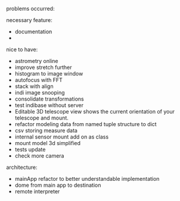 problems occurred:


necessary feature:
- documentation
-


nice to have:
- astrometry online
- improve stretch further
- histogram to image window
- autofocus with FFT
- stack with align
- indi image snooping
- consolidate transformations
- test indibase without server
- Editable 3D telescope view shows the current orientation of your telescope and mount.
- refactor modeling data from named tuple structure to dict
- csv storing measure data
- internal sensor mount add on as class
- mount model 3d simplified
- tests update
- check more camera

architecture:
- mainApp refactor to better understandable implementation
- dome from main app to destination
- remote interpreter

